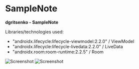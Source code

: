 
# SampleNote

**dgritsenko - SampleNote**
 

Libraries/technologies used:

- "androidx.lifecycle:lifecycle-viewmodel:2.2.0" / ViewModel
- "androidx.lifecycle:lifecycle-livedata:2.2.0" / LiveData
- "androidx.room:room-runtime:2.2.5" / Room
 

 
 ![Screenshot](https://github.com/dgritsenko/SampleNote/Screenshot_2020-07-07-16-41-31-068_com.dgricko.samplenote.png)
 ![Screenshot](https://github.com/dgritsenko/SampleNote/Screenshot_2020-07-07-16-41-52-506_com.dgricko.samplenote.png)


